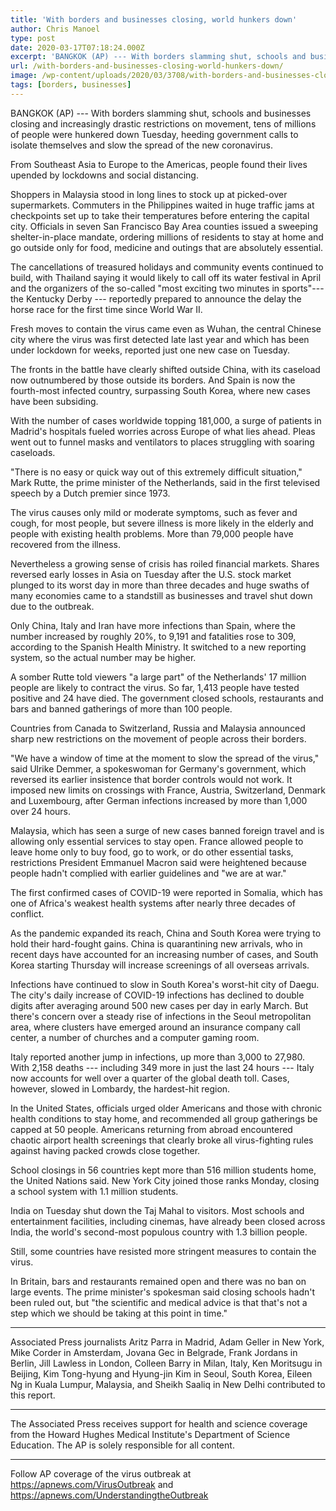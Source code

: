 ```yaml
---
title: 'With borders and businesses closing, world hunkers down'
author: Chris Manoel
type: post
date: 2020-03-17T07:18:24.000Z
excerpt: 'BANGKOK (AP) --- With borders slamming shut, schools and businesses closing and increasingly drastic restrictions on movement, tens of millions of people were hunkered down Tuesday, heeding government calls to isolate themselves and slow the spread of the new coronavirus.From Southeast Asia to Europe to the Americas, people found their lives upended by lockdowns and&hellip;'
url: /with-borders-and-businesses-closing-world-hunkers-down/
image: /wp-content/uploads/2020/03/3708/with-borders-and-businesses-closing-world-hunkers-down.jpg
tags: [borders, businesses]
---
```


BANGKOK (AP) --- With borders slamming shut, schools and businesses closing and increasingly drastic restrictions on movement, tens of millions of people were hunkered down Tuesday, heeding government calls to isolate themselves and slow the spread of the new coronavirus.

From Southeast Asia to Europe to the Americas, people found their lives upended by lockdowns and social distancing.

Shoppers in Malaysia stood in long lines to stock up at picked-over supermarkets. Commuters in the Philippines waited in huge traffic jams at checkpoints set up to take their temperatures before entering the capital city. Officials in seven San Francisco Bay Area counties issued a sweeping shelter-in-place mandate, ordering millions of residents to stay at home and go outside only for food, medicine and outings that are absolutely essential.

The cancellations of treasured holidays and community events continued to build, with Thailand saying it would likely to call off its water festival in April and the organizers of the so-called "most exciting two minutes in sports"--- the Kentucky Derby --- reportedly prepared to announce the delay the horse race for the first time since World War II.

Fresh moves to contain the virus came even as Wuhan, the central Chinese city where the virus was first detected late last year and which has been under lockdown for weeks, reported just one new case on Tuesday.

The fronts in the battle have clearly shifted outside China, with its caseload now outnumbered by those outside its borders. And Spain is now the fourth-most infected country, surpassing South Korea, where new cases have been subsiding.

With the number of cases worldwide topping 181,000, a surge of patients in Madrid's hospitals fueled worries across Europe of what lies ahead. Pleas went out to funnel masks and ventilators to places struggling with soaring caseloads.

"There is no easy or quick way out of this extremely difficult situation," Mark Rutte, the prime minister of the Netherlands, said in the first televised speech by a Dutch premier since 1973.

The virus causes only mild or moderate symptoms, such as fever and cough, for most people, but severe illness is more likely in the elderly and people with existing health problems. More than 79,000 people have recovered from the illness.

Nevertheless a growing sense of crisis has roiled financial markets. Shares reversed early losses in Asia on Tuesday after the U.S. stock market plunged to its worst day in more than three decades and huge swaths of many economies came to a standstill as businesses and travel shut down due to the outbreak.

Only China, Italy and Iran have more infections than Spain, where the number increased by roughly 20%, to 9,191 and fatalities rose to 309, according to the Spanish Health Ministry. It switched to a new reporting system, so the actual number may be higher.

A somber Rutte told viewers "a large part" of the Netherlands' 17 million people are likely to contract the virus. So far, 1,413 people have tested positive and 24 have died. The government closed schools, restaurants and bars and banned gatherings of more than 100 people.

Countries from Canada to Switzerland, Russia and Malaysia announced sharp new restrictions on the movement of people across their borders.

"We have a window of time at the moment to slow the spread of the virus," said Ulrike Demmer, a spokeswoman for Germany's government, which reversed its earlier insistence that border controls would not work. It imposed new limits on crossings with France, Austria, Switzerland, Denmark and Luxembourg, after German infections increased by more than 1,000 over 24 hours.

Malaysia, which has seen a surge of new cases banned foreign travel and is allowing only essential services to stay open. France allowed people to leave home only to buy food, go to work, or do other essential tasks, restrictions President Emmanuel Macron said were heightened because people hadn't complied with earlier guidelines and "we are at war."

The first confirmed cases of COVID-19 were reported in Somalia, which has one of Africa's weakest health systems after nearly three decades of conflict.

As the pandemic expanded its reach, China and South Korea were trying to hold their hard-fought gains. China is quarantining new arrivals, who in recent days have accounted for an increasing number of cases, and South Korea starting Thursday will increase screenings of all overseas arrivals.

Infections have continued to slow in South Korea's worst-hit city of Daegu. The city's daily increase of COVID-19 infections has declined to double digits after averaging around 500 new cases per day in early March. But there's concern over a steady rise of infections in the Seoul metropolitan area, where clusters have emerged around an insurance company call center, a number of churches and a computer gaming room.

Italy reported another jump in infections, up more than 3,000 to 27,980. With 2,158 deaths --- including 349 more in just the last 24 hours --- Italy now accounts for well over a quarter of the global death toll. Cases, however, slowed in Lombardy, the hardest-hit region.

In the United States, officials urged older Americans and those with chronic health conditions to stay home, and recommended all group gatherings be capped at 50 people. Americans returning from abroad encountered chaotic airport health screenings that clearly broke all virus-fighting rules against having packed crowds close together.

School closings in 56 countries kept more than 516 million students home, the United Nations said. New York City joined those ranks Monday, closing a school system with 1.1 million students.

India on Tuesday shut down the Taj Mahal to visitors. Most schools and entertainment facilities, including cinemas, have already been closed across India, the world's second-most populous country with 1.3 billion people.

Still, some countries have resisted more stringent measures to contain the virus.

In Britain, bars and restaurants remained open and there was no ban on large events. The prime minister's spokesman said closing schools hadn't been ruled out, but "the scientific and medical advice is that that's not a step which we should be taking at this point in time."

* * *

Associated Press journalists Aritz Parra in Madrid, Adam Geller in New York, Mike Corder in Amsterdam, Jovana Gec in Belgrade, Frank Jordans in Berlin, Jill Lawless in London, Colleen Barry in Milan, Italy, Ken Moritsugu in Beijing, Kim Tong-hyung and Hyung-jin Kim in Seoul, South Korea, Eileen Ng in Kuala Lumpur, Malaysia, and Sheikh Saaliq in New Delhi contributed to this report.

* * *

The Associated Press receives support for health and science coverage from the Howard Hughes Medical Institute's Department of Science Education. The AP is solely responsible for all content.

* * *

Follow AP coverage of the virus outbreak at <https://apnews.com/VirusOutbreak> and <https://apnews.com/UnderstandingtheOutbreak>
